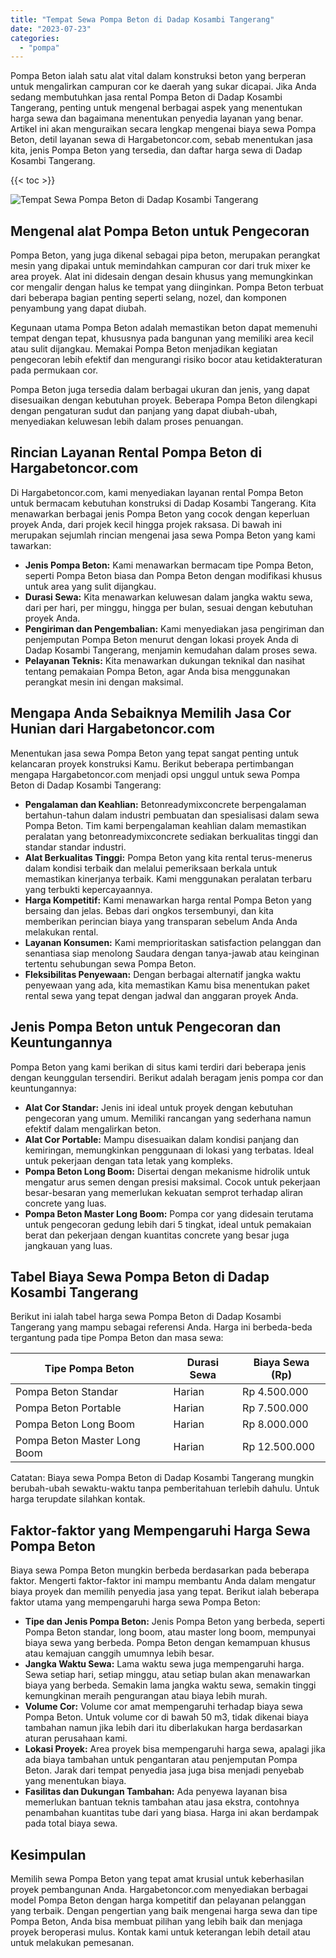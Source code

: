 ```yaml
---
title: "Tempat Sewa Pompa Beton di Dadap Kosambi Tangerang"
date: "2023-07-23"
categories: 
  - "pompa"
---
```




Pompa Beton ialah satu alat vital dalam konstruksi beton yang berperan untuk mengalirkan campuran cor ke daerah yang sukar dicapai. Jika Anda sedang membutuhkan jasa rental Pompa Beton di Dadap Kosambi Tangerang, penting untuk mengenal berbagai aspek yang menentukan harga sewa dan bagaimana menentukan penyedia layanan yang benar. Artikel ini akan menguraikan secara lengkap mengenai biaya sewa Pompa Beton, detil layanan sewa di Hargabetoncor.com, sebab menentukan jasa kita, jenis Pompa Beton yang tersedia, dan daftar harga sewa di Dadap Kosambi Tangerang.

{{< toc >}}

![Tempat Sewa Pompa Beton di Dadap Kosambi Tangerang](https://hargareadymixid.github.io/pompa/concrete-pump%20(6).png)

## Mengenal alat Pompa Beton untuk Pengecoran

Pompa Beton, yang juga dikenal sebagai pipa beton, merupakan perangkat mesin yang dipakai untuk memindahkan campuran cor dari truk mixer ke area proyek. Alat ini didesain dengan desain khusus yang memungkinkan cor mengalir dengan halus ke tempat yang diinginkan. Pompa Beton terbuat dari beberapa bagian penting seperti selang, nozel, dan komponen penyambung yang dapat diubah.

Kegunaan utama Pompa Beton adalah memastikan beton dapat memenuhi tempat dengan tepat, khususnya pada bangunan yang memiliki area kecil atau sulit dijangkau. Memakai Pompa Beton menjadikan kegiatan pengecoran lebih efektif dan mengurangi risiko bocor atau ketidakteraturan pada permukaan cor.

Pompa Beton juga tersedia dalam berbagai ukuran dan jenis, yang dapat disesuaikan dengan kebutuhan proyek. Beberapa Pompa Beton dilengkapi dengan pengaturan sudut dan panjang yang dapat diubah-ubah, menyediakan keluwesan lebih dalam proses penuangan.

## Rincian Layanan Rental Pompa Beton di Hargabetoncor.com

Di Hargabetoncor.com, kami menyediakan layanan rental Pompa Beton untuk bermacam kebutuhan konstruksi di Dadap Kosambi Tangerang. Kita menawarkan berbagai jenis Pompa Beton yang cocok dengan keperluan proyek Anda, dari projek kecil hingga projek raksasa. Di bawah ini merupakan sejumlah rincian mengenai jasa sewa Pompa Beton yang kami tawarkan:

- **Jenis Pompa Beton:** Kami menawarkan bermacam tipe Pompa Beton, seperti Pompa Beton biasa dan Pompa Beton dengan modifikasi khusus untuk area yang sulit dijangkau.
- **Durasi Sewa:** Kita menawarkan keluwesan dalam jangka waktu sewa, dari per hari, per minggu, hingga per bulan, sesuai dengan kebutuhan proyek Anda.
- **Pengiriman dan Pengembalian:** Kami menyediakan jasa pengiriman dan penjemputan Pompa Beton menurut dengan lokasi proyek Anda di Dadap Kosambi Tangerang, menjamin kemudahan dalam proses sewa.
- **Pelayanan Teknis:** Kita menawarkan dukungan teknikal dan nasihat tentang pemakaian Pompa Beton, agar Anda bisa menggunakan perangkat mesin ini dengan maksimal.

## Mengapa Anda Sebaiknya Memilih Jasa Cor Hunian dari Hargabetoncor.com

Menentukan jasa sewa Pompa Beton yang tepat sangat penting untuk kelancaran proyek konstruksi Kamu. Berikut beberapa pertimbangan mengapa Hargabetoncor.com menjadi opsi unggul untuk sewa Pompa Beton di Dadap Kosambi Tangerang:

- **Pengalaman dan Keahlian:** Betonreadymixconcrete berpengalaman bertahun-tahun dalam industri pembuatan dan spesialisasi dalam sewa Pompa Beton. Tim kami berpengalaman keahlian dalam memastikan peralatan yang betonreadymixconcrete sediakan berkualitas tinggi dan standar standar industri.
- **Alat Berkualitas Tinggi:** Pompa Beton yang kita rental terus-menerus dalam kondisi terbaik dan melalui pemeriksaan berkala untuk memastikan kinerjanya terbaik. Kami menggunakan peralatan terbaru yang terbukti kepercayaannya.
- **Harga Kompetitif:** Kami menawarkan harga rental Pompa Beton yang bersaing dan jelas. Bebas dari ongkos tersembunyi, dan kita memberikan perincian biaya yang transparan sebelum Anda Anda melakukan rental.
- **Layanan Konsumen:** Kami memprioritaskan satisfaction pelanggan dan senantiasa siap menolong Saudara dengan tanya-jawab atau keinginan tertentu sehubungan sewa Pompa Beton.
- **Fleksibilitas Penyewaan:** Dengan berbagai alternatif jangka waktu penyewaan yang ada, kita memastikan Kamu bisa menentukan paket rental sewa yang tepat dengan jadwal dan anggaran proyek Anda.

## Jenis Pompa Beton untuk Pengecoran dan Keuntungannya

Pompa Beton yang kami berikan di situs kami terdiri dari beberapa jenis dengan keunggulan tersendiri. Berikut adalah beragam jenis pompa cor dan keuntungannya:

- **Alat Cor Standar:** Jenis ini ideal untuk proyek dengan kebutuhan pengecoran yang umum. Memiliki rancangan yang sederhana namun efektif dalam mengalirkan beton.
- **Alat Cor Portable:** Mampu disesuaikan dalam kondisi panjang dan kemiringan, memungkinkan penggunaan di lokasi yang terbatas. Ideal untuk pekerjaan dengan tata letak yang kompleks.
- **Pompa Beton Long Boom:** Disertai dengan mekanisme hidrolik untuk mengatur arus semen dengan presisi maksimal. Cocok untuk pekerjaan besar-besaran yang memerlukan kekuatan semprot terhadap aliran concrete yang luas.
- **Pompa Beton Master Long Boom:** Pompa cor yang didesain terutama untuk pengecoran gedung lebih dari 5 tingkat, ideal untuk pemakaian berat dan pekerjaan dengan kuantitas concrete yang besar juga jangkauan yang luas.

## Tabel Biaya Sewa Pompa Beton di Dadap Kosambi Tangerang

Berikut ini ialah tabel harga sewa Pompa Beton di Dadap Kosambi Tangerang yang mampu sebagai referensi Anda. Harga ini berbeda-beda tergantung pada tipe Pompa Beton dan masa sewa:

| Tipe Pompa Beton | Durasi Sewa | Biaya Sewa (Rp) |
| --- | --- | --- |
| Pompa Beton Standar | Harian | Rp 4.500.000 |
| Pompa Beton Portable | Harian | Rp 7.500.000 |
| Pompa Beton Long Boom | Harian | Rp 8.000.000 |
| Pompa Beton Master Long Boom | Harian | Rp 12.500.000 |

Catatan: Biaya sewa Pompa Beton di Dadap Kosambi Tangerang mungkin berubah-ubah sewaktu-waktu tanpa pemberitahuan terlebih dahulu. Untuk harga terupdate silahkan kontak.

## Faktor-faktor yang Mempengaruhi Harga Sewa Pompa Beton

Biaya sewa Pompa Beton mungkin berbeda berdasarkan pada beberapa faktor. Mengerti faktor-faktor ini mampu membantu Anda dalam mengatur biaya proyek dan memilih penyedia jasa yang tepat. Berikut ialah beberapa faktor utama yang mempengaruhi harga sewa Pompa Beton:

- **Tipe dan Jenis Pompa Beton:** Jenis Pompa Beton yang berbeda, seperti Pompa Beton standar, long boom, atau master long boom, mempunyai biaya sewa yang berbeda. Pompa Beton dengan kemampuan khusus atau kemajuan canggih umumnya lebih besar.
- **Jangka Waktu Sewa:** Lama waktu sewa juga mempengaruhi harga. Sewa setiap hari, setiap minggu, atau setiap bulan akan menawarkan biaya yang berbeda. Semakin lama jangka waktu sewa, semakin tinggi kemungkinan meraih pengurangan atau biaya lebih murah.
- **Volume Cor:** Volume cor amat mempengaruhi terhadap biaya sewa Pompa Beton. Untuk volume cor di bawah 50 m3, tidak dikenai biaya tambahan namun jika lebih dari itu diberlakukan harga berdasarkan aturan perusahaan kami.
- **Lokasi Proyek:** Area proyek bisa mempengaruhi harga sewa, apalagi jika ada biaya tambahan untuk pengantaran atau penjemputan Pompa Beton. Jarak dari tempat penyedia jasa juga bisa menjadi penyebab yang menentukan biaya.
- **Fasilitas dan Dukungan Tambahan:** Ada penyewa layanan bisa memerlukan bantuan teknis tambahan atau jasa ekstra, contohnya penambahan kuantitas tube dari yang biasa. Harga ini akan berdampak pada total biaya sewa.

## Kesimpulan

Memilih sewa Pompa Beton yang tepat amat krusial untuk keberhasilan proyek pembangunan Anda. Hargabetoncor.com menyediakan berbagai model Pompa Beton dengan harga kompetitif dan pelayanan pelanggan yang terbaik. Dengan pengertian yang baik mengenai harga sewa dan tipe Pompa Beton, Anda bisa membuat pilihan yang lebih baik dan menjaga proyek beroperasi mulus. Kontak kami untuk keterangan lebih detail atau untuk melakukan pemesanan.
